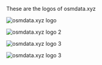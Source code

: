 These are the logos of osmdata.xyz

![osmdata.xyz logo](https://github.com/michaelmgis/osmdata.xyz/blob/master/logos/osmdata_logo_power_wide_300dpi.png)


![osmdata.xyz logo 2](https://github.com/michaelmgis/osmdata.xyz/blob/master/logos/osmdata_logo_power_github_300dpi.png)


![osmdata.xyz logo 3](https://github.com/michaelmgis/osmdata.xyz/blob/master/logos/osmdata_logo_power_wide_small.png)


![osmdata.xyz logo 3](https://github.com/michaelmgis/osmdata.xyz/blob/master/logos/osmdata_logo_power_wide_small.webp)
